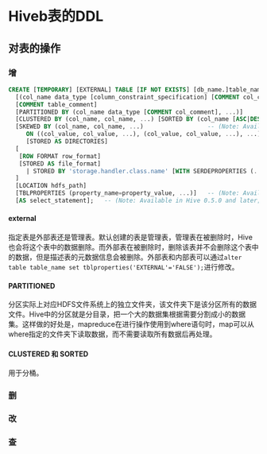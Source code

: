 # Hiveb表的DDL

## 对表的操作

### 增

```Sql
CREATE [TEMPORARY] [EXTERNAL] TABLE [IF NOT EXISTS] [db_name.]table_name    -- (Note: TEMPORARY available in Hive 0.14.0 and later)
  [(col_name data_type [column_constraint_specification] [COMMENT col_comment], ... [constraint_specification])]
  [COMMENT table_comment]
  [PARTITIONED BY (col_name data_type [COMMENT col_comment], ...)]
  [CLUSTERED BY (col_name, col_name, ...) [SORTED BY (col_name [ASC|DESC], ...)] INTO num_buckets BUCKETS]
  [SKEWED BY (col_name, col_name, ...)                  -- (Note: Available in Hive 0.10.0 and later)]
     ON ((col_value, col_value, ...), (col_value, col_value, ...), ...)
     [STORED AS DIRECTORIES]
  [
   [ROW FORMAT row_format]
   [STORED AS file_format]
     | STORED BY 'storage.handler.class.name' [WITH SERDEPROPERTIES (...)]  -- (Note: Available in Hive 0.6.0 and later)
  ]
  [LOCATION hdfs_path]
  [TBLPROPERTIES (property_name=property_value, ...)]   -- (Note: Available in Hive 0.6.0 and later)
  [AS select_statement];   -- (Note: Available in Hive 0.5.0 and later; not supported for external tables)
```

#### external

指定表是外部表还是管理表。默认创建的表是管理表，管理表在被删除时，Hive也会将这个表中的数据删除。而外部表在被删除时，删除该表并不会删除这个表中的数据，但是描述表的元数据信息会被删除。外部表和内部表可以通过`alter table table_name set tblproperties('EXTERNAL'='FALSE');`进行修改。

#### PARTITIONED

分区实际上对应HDFS文件系统上的独立文件夹，该文件夹下是该分区所有的数据文件。Hive中的分区就是分目录，把一个大的数据集根据需要分割成小的数据集。这样做的好处是，mapreduce在进行操作使用到where语句时，map可以从where指定的文件夹下读取数据，而不需要读取所有数据后再处理。

#### CLUSTERED 和 SORTED



用于分桶。

### 删

### 改

### 查
